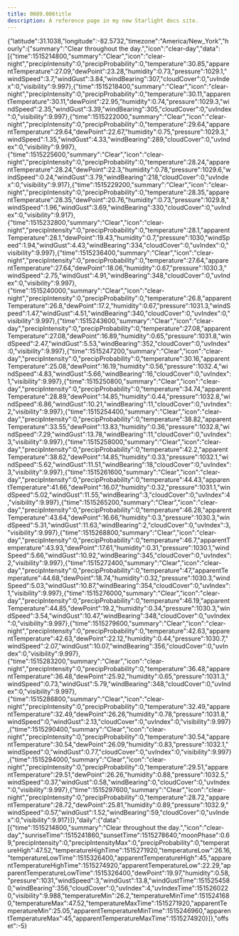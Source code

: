 ```yaml
---
title: 0089.006title
description: A reference page in my new Starlight docs site.
---
```

{"latitude":31.1038,"longitude":-82.5732,"timezone":"America/New_York","hourly":{"summary":"Clear throughout the day.","icon":"clear-day","data":[{"time":1515214800,"summary":"Clear","icon":"clear-night","precipIntensity":0,"precipProbability":0,"temperature":30.85,"apparentTemperature":27.09,"dewPoint":23.28,"humidity":0.73,"pressure":1029.1,"windSpeed":3.7,"windGust":3.84,"windBearing":307,"cloudCover":0,"uvIndex":0,"visibility":9.997},{"time":1515218400,"summary":"Clear","icon":"clear-night","precipIntensity":0,"precipProbability":0,"temperature":30.11,"apparentTemperature":30.11,"dewPoint":22.95,"humidity":0.74,"pressure":1029.3,"windSpeed":2.35,"windGust":3.39,"windBearing":305,"cloudCover":0,"uvIndex":0,"visibility":9.997},{"time":1515222000,"summary":"Clear","icon":"clear-night","precipIntensity":0,"precipProbability":0,"temperature":29.64,"apparentTemperature":29.64,"dewPoint":22.67,"humidity":0.75,"pressure":1029.3,"windSpeed":1.35,"windGust":4.33,"windBearing":289,"cloudCover":0,"uvIndex":0,"visibility":9.997},{"time":1515225600,"summary":"Clear","icon":"clear-night","precipIntensity":0,"precipProbability":0,"temperature":28.24,"apparentTemperature":28.24,"dewPoint":22.3,"humidity":0.78,"pressure":1029.6,"windSpeed":0.24,"windGust":3.79,"windBearing":218,"cloudCover":0,"uvIndex":0,"visibility":9.917},{"time":1515229200,"summary":"Clear","icon":"clear-night","precipIntensity":0,"precipProbability":0,"temperature":28.35,"apparentTemperature":28.35,"dewPoint":20.76,"humidity":0.73,"pressure":1029.8,"windSpeed":1.96,"windGust":3.69,"windBearing":330,"cloudCover":0,"uvIndex":0,"visibility":9.917},{"time":1515232800,"summary":"Clear","icon":"clear-night","precipIntensity":0,"precipProbability":0,"temperature":28.1,"apparentTemperature":28.1,"dewPoint":19.43,"humidity":0.7,"pressure":1030,"windSpeed":1.94,"windGust":4.43,"windBearing":334,"cloudCover":0,"uvIndex":0,"visibility":9.997},{"time":1515236400,"summary":"Clear","icon":"clear-night","precipIntensity":0,"precipProbability":0,"temperature":27.64,"apparentTemperature":27.64,"dewPoint":18.06,"humidity":0.67,"pressure":1030.3,"windSpeed":2.75,"windGust":4.91,"windBearing":348,"cloudCover":0,"uvIndex":0,"visibility":9.997},{"time":1515240000,"summary":"Clear","icon":"clear-night","precipIntensity":0,"precipProbability":0,"temperature":26.8,"apparentTemperature":26.8,"dewPoint":17.2,"humidity":0.67,"pressure":1031.3,"windSpeed":1.47,"windGust":4.51,"windBearing":340,"cloudCover":0,"uvIndex":0,"visibility":9.997},{"time":1515243600,"summary":"Clear","icon":"clear-day","precipIntensity":0,"precipProbability":0,"temperature":27.08,"apparentTemperature":27.08,"dewPoint":16.89,"humidity":0.65,"pressure":1031.8,"windSpeed":2.47,"windGust":5.53,"windBearing":352,"cloudCover":0,"uvIndex":0,"visibility":9.997},{"time":1515247200,"summary":"Clear","icon":"clear-day","precipIntensity":0,"precipProbability":0,"temperature":30.16,"apparentTemperature":25.08,"dewPoint":16.19,"humidity":0.56,"pressure":1032.4,"windSpeed":4.83,"windGust":5.66,"windBearing":16,"cloudCover":0,"uvIndex":1,"visibility":9.997},{"time":1515250800,"summary":"Clear","icon":"clear-day","precipIntensity":0,"precipProbability":0,"temperature":34.74,"apparentTemperature":28.89,"dewPoint":14.85,"humidity":0.44,"pressure":1032.8,"windSpeed":6.86,"windGust":10.21,"windBearing":11,"cloudCover":0,"uvIndex":2,"visibility":9.997},{"time":1515254400,"summary":"Clear","icon":"clear-day","precipIntensity":0,"precipProbability":0,"temperature":38.82,"apparentTemperature":33.55,"dewPoint":13.83,"humidity":0.36,"pressure":1032.8,"windSpeed":7.29,"windGust":13.78,"windBearing":11,"cloudCover":0,"uvIndex":3,"visibility":9.997},{"time":1515258000,"summary":"Clear","icon":"clear-day","precipIntensity":0,"precipProbability":0,"temperature":42.2,"apparentTemperature":38.62,"dewPoint":14.85,"humidity":0.33,"pressure":1032.1,"windSpeed":5.62,"windGust":11.51,"windBearing":18,"cloudCover":0,"uvIndex":3,"visibility":9.997},{"time":1515261600,"summary":"Clear","icon":"clear-day","precipIntensity":0,"precipProbability":0,"temperature":44.43,"apparentTemperature":41.66,"dewPoint":16.07,"humidity":0.32,"pressure":1031.1,"windSpeed":5.02,"windGust":11.55,"windBearing":3,"cloudCover":0,"uvIndex":4,"visibility":9.997},{"time":1515265200,"summary":"Clear","icon":"clear-day","precipIntensity":0,"precipProbability":0,"temperature":46.28,"apparentTemperature":43.64,"dewPoint":16.66,"humidity":0.3,"pressure":1030.3,"windSpeed":5.31,"windGust":11.63,"windBearing":2,"cloudCover":0,"uvIndex":3,"visibility":9.997},{"time":1515268800,"summary":"Clear","icon":"clear-day","precipIntensity":0,"precipProbability":0,"temperature":46.7,"apparentTemperature":43.93,"dewPoint":17.61,"humidity":0.31,"pressure":1030.1,"windSpeed":5.66,"windGust":10.92,"windBearing":345,"cloudCover":0,"uvIndex":2,"visibility":9.997},{"time":1515272400,"summary":"Clear","icon":"clear-day","precipIntensity":0,"precipProbability":0,"temperature":47,"apparentTemperature":44.68,"dewPoint":18.74,"humidity":0.32,"pressure":1030.3,"windSpeed":5.03,"windGust":10.87,"windBearing":354,"cloudCover":0,"uvIndex":1,"visibility":9.997},{"time":1515276000,"summary":"Clear","icon":"clear-day","precipIntensity":0,"precipProbability":0,"temperature":46.19,"apparentTemperature":44.85,"dewPoint":19.2,"humidity":0.34,"pressure":1030.3,"windSpeed":3.54,"windGust":10.47,"windBearing":348,"cloudCover":0,"uvIndex":0,"visibility":9.997},{"time":1515279600,"summary":"Clear","icon":"clear-night","precipIntensity":0,"precipProbability":0,"temperature":42.63,"apparentTemperature":42.63,"dewPoint":22.12,"humidity":0.44,"pressure":1030.7,"windSpeed":2.07,"windGust":10.07,"windBearing":356,"cloudCover":0,"uvIndex":0,"visibility":9.997},{"time":1515283200,"summary":"Clear","icon":"clear-night","precipIntensity":0,"precipProbability":0,"temperature":36.48,"apparentTemperature":36.48,"dewPoint":25.92,"humidity":0.65,"pressure":1031.3,"windSpeed":0.73,"windGust":5.79,"windBearing":348,"cloudCover":0,"uvIndex":0,"visibility":9.997},{"time":1515286800,"summary":"Clear","icon":"clear-night","precipIntensity":0,"precipProbability":0,"temperature":32.49,"apparentTemperature":32.49,"dewPoint":26.26,"humidity":0.78,"pressure":1031.8,"windSpeed":0,"windGust":2.13,"cloudCover":0,"uvIndex":0,"visibility":9.997},{"time":1515290400,"summary":"Clear","icon":"clear-night","precipIntensity":0,"precipProbability":0,"temperature":30.54,"apparentTemperature":30.54,"dewPoint":26.09,"humidity":0.83,"pressure":1032.1,"windSpeed":0,"windGust":0.77,"cloudCover":0,"uvIndex":0,"visibility":9.997},{"time":1515294000,"summary":"Clear","icon":"clear-night","precipIntensity":0,"precipProbability":0,"temperature":29.51,"apparentTemperature":29.51,"dewPoint":26.26,"humidity":0.88,"pressure":1032.5,"windSpeed":0.37,"windGust":0.58,"windBearing":0,"cloudCover":0,"uvIndex":0,"visibility":9.997},{"time":1515297600,"summary":"Clear","icon":"clear-night","precipIntensity":0,"precipProbability":0,"temperature":28.72,"apparentTemperature":28.72,"dewPoint":25.81,"humidity":0.89,"pressure":1032.9,"windSpeed":0.57,"windGust":1.52,"windBearing":59,"cloudCover":0,"uvIndex":0,"visibility":9.917}]},"daily":{"data":[{"time":1515214800,"summary":"Clear throughout the day.","icon":"clear-day","sunriseTime":1515241860,"sunsetTime":1515278640,"moonPhase":0.69,"precipIntensity":0,"precipIntensityMax":0,"precipProbability":0,"temperatureHigh":47.52,"temperatureHighTime":1515271920,"temperatureLow":26.16,"temperatureLowTime":1515326400,"apparentTemperatureHigh":45,"apparentTemperatureHighTime":1515274920,"apparentTemperatureLow":22.29,"apparentTemperatureLowTime":1515326400,"dewPoint":19.97,"humidity":0.58,"pressure":1031,"windSpeed":3,"windGust":13.8,"windGustTime":1515254580,"windBearing":356,"cloudCover":0,"uvIndex":4,"uvIndexTime":1515260220,"visibility":9.988,"temperatureMin":26.2,"temperatureMinTime":1515241680,"temperatureMax":47.52,"temperatureMaxTime":1515271920,"apparentTemperatureMin":25.05,"apparentTemperatureMinTime":1515246960,"apparentTemperatureMax":45,"apparentTemperatureMaxTime":1515274920}]},"offset":-5}
